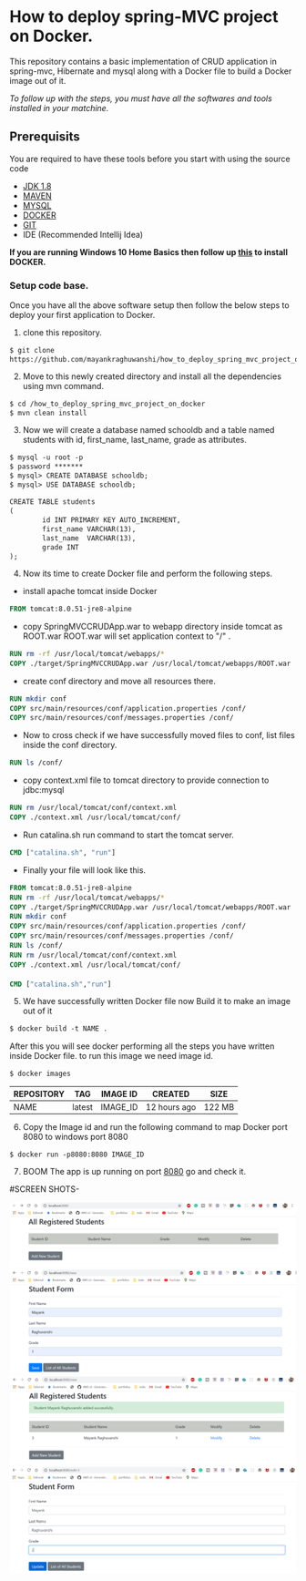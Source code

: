# How to deploy spring-MVC project on Docker.
This repository contains a basic implementation of CRUD application in spring-mvc, Hibernate and mysql along with a Docker file to build a Docker image out of it.

*To follow up with the steps, you must have all the softwares and tools installed in your matchine.*


## Prerequisits
You are required to have these tools before you start with using the source code
- [JDK 1.8](https://www.oracle.com/java/technologies/javase-downloads.html)
- [MAVEN](https://maven.apache.org/download.cgi)
- [MYSQL](https://docs.oracle.com/cd/E19078-01/mysql/mysql-workbench/wb-installing.html)
- [DOCKER](https://hub.docker.com/editions/community/docker-ce-desktop-windows/)
- [GIT](https://git-scm.com/downloads)
- IDE (Recommended Intellij Idea)

**If you are running Windows 10 Home Basics then follow up [this](https://medium.com/@mbyfieldcameron/docker-on-windows-10-home-edition-c186c538dff3) to install DOCKER.**

### Setup code base.

Once you have all the above software setup then follow the below steps to deploy your first application to Docker.

1. clone this repository.
```
$ git clone https://github.com/mayankraghuwanshi/how_to_deploy_spring_mvc_project_on_docker.git
```

2. Move to this newly created directory and install all the dependencies using mvn command.
```
$ cd /how_to_deploy_spring_mvc_project_on_docker
$ mvn clean install
```
3. Now we will create a database named schooldb and a table named students with id, first_name, last_name, grade as attributes.

```
$ mysql -u root -p
$ password *******
$ mysql> CREATE DATABASE schooldb;
$ mysql> USE DATABASE schooldb;
```
```mysql
CREATE TABLE students
(
        id INT PRIMARY KEY AUTO_INCREMENT,
        first_name VARCHAR(13),
        last_name  VARCHAR(13),
        grade INT
);
```

4. Now its time to create Docker file and perform the following steps.
- install apache tomcat inside Docker
```dockerfile
FROM tomcat:8.0.51-jre8-alpine
```
- copy SpringMVCCRUDApp.war to webapp directory inside tomcat as ROOT.war 
ROOT.war will set application context to "/"
.
```dockerfile
RUN rm -rf /usr/local/tomcat/webapps/*
COPY ./target/SpringMVCCRUDApp.war /usr/local/tomcat/webapps/ROOT.war
```
- create conf directory and move all resources there.
```dockerfile
RUN mkdir conf
COPY src/main/resources/conf/application.properties /conf/
COPY src/main/resources/conf/messages.properties /conf/
```
- Now to cross check if we have successfully moved files to conf, list files inside the conf directory.
```dockerfile
RUN ls /conf/
```

- copy context.xml file to tomcat directory to provide connection to jdbc:mysql
```dockerfile
RUN rm /usr/local/tomcat/conf/context.xml
COPY ./context.xml /usr/local/tomcat/conf/
```
- Run catalina.sh run command to start the tomcat server.
```dockerfile
CMD ["catalina.sh", "run"]
```
- Finally your file will look like this.
```dockerfile
FROM tomcat:8.0.51-jre8-alpine
RUN rm -rf /usr/local/tomcat/webapps/*
COPY ./target/SpringMVCCRUDApp.war /usr/local/tomcat/webapps/ROOT.war
RUN mkdir conf
COPY src/main/resources/conf/application.properties /conf/
COPY src/main/resources/conf/messages.properties /conf/
RUN ls /conf/
RUN rm /usr/local/tomcat/conf/context.xml
COPY ./context.xml /usr/local/tomcat/conf/

CMD ["catalina.sh","run"]
```
5. We have successfully written Docker file now Build it to make an image out of it
```dockerfile
$ docker build -t NAME .
```
After this you will see docker performing all the steps you have written inside Docker file. to run this image we need image id.
```dockerfile
$ docker images
```
|REPOSITORY|TAG| IMAGE ID| CREATED| SIZE  |
|--------------|--------|------------|--------------|-------|
|NAME | latest | IMAGE_ID | 12 hours ago | 122 MB|

6. Copy the Image id and run the following command to map Docker port 8080 to windows port 8080
```
$ docker run -p8080:8080 IMAGE_ID
```

7. BOOM The app is up running on port [8080](http://localhost:8080/) go and check it.

#SCREEN SHOTS-

![picture](src/main/resources/screenShots/Screenshot%20(60).png)
![picture](src/main/resources/screenShots/Screenshot%20(61).png)
![picture](src/main/resources/screenShots/Screenshot%20(62).png)
![picture](src/main/resources/screenShots/Screenshot%20(63).png)